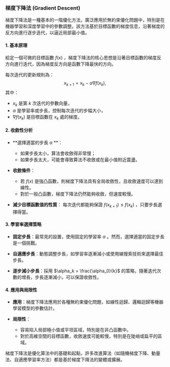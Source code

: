 ### 梯度下降法 (Gradient Descent)

梯度下降法是一種基本的一階優化方法，廣泛應用於無約束優化問題中，特別是在機器學習和深度學習中的參數調整。該方法基於目標函數的梯度信息，沿著梯度的反方向進行逐步迭代，以逼近局部最小值。

#### 1. **基本原理**

給定一個可微的目標函數  $f(x)$ ，梯度下降法的核心思想是沿著目標函數的梯度反方向進行迭代，因為梯度反方向是函數下降最快的方向。

每次迭代的更新規則為：
$$x_{k+1} = x_k - \alpha \nabla f(x_k),$$
其中：
-  $x_k$  是第  $k$  次迭代的參數向量，
-  $\alpha$  是學習率或步長，控制每次迭代的步幅大小，
-  $\nabla f(x_k)$  是目標函數在  $x_k$  處的梯度。

#### 2. **收斂性分析**

- **選擇適當的步長  $\alpha$ **：
  - 如果步長太小，算法會收斂得非常慢；
  - 如果步長太大，可能會導致算法不收斂或在最小值附近震盪。
  
- **收斂條件**：
  - 若  $f(x)$  是強凸函數，則梯度下降法具有全局收斂性，且收斂速度可以達到線性。
  - 對於一般凸函數，梯度下降法仍然能夠收斂，但速度較慢。
  
- **減少目標函數值的性質**：
  每次迭代都能夠保證  $f(x_{k+1}) \leq f(x_k)$  ，只要步長選擇得當。

#### 3. **學習率選擇策略**

- **固定步長**：最常見的設置，使用固定的學習率  $\alpha$ 。然而，選擇適當的固定步長是一個挑戰。
  
- **自適應步長**：動態調整步長，如學習率逐漸減小或使用線搜索技術來選擇最佳步長。

- **逐步減小步長**：採用  $\alpha_k = \frac{\alpha_0}{k}$  的策略，隨著迭代次數的增長，步長逐漸減小，可以保證收斂性。

#### 4. **應用與局限性**

- **應用**：梯度下降法應用於各種無約束優化問題，如線性迴歸、邏輯迴歸等機器學習模型的參數估計。
  
- **局限性**：
  - 容易陷入局部極小值或平坦區域，特別是在非凸函數中。
  - 對於高維空間的目標函數，收斂速度可能較慢，特別是在陡峭或扁平的區域。

梯度下降法是優化算法中的基礎和起點，許多改進算法（如隨機梯度下降、動量法、自適應學習率方法）都是基於梯度下降法的變體或擴展。